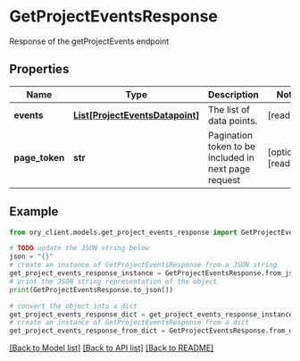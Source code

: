 # GetProjectEventsResponse

Response of the getProjectEvents endpoint

## Properties

Name | Type | Description | Notes
------------ | ------------- | ------------- | -------------
**events** | [**List[ProjectEventsDatapoint]**](ProjectEventsDatapoint.md) | The list of data points. | [readonly] 
**page_token** | **str** | Pagination token to be included in next page request | [optional] [readonly] 

## Example

```python
from ory_client.models.get_project_events_response import GetProjectEventsResponse

# TODO update the JSON string below
json = "{}"
# create an instance of GetProjectEventsResponse from a JSON string
get_project_events_response_instance = GetProjectEventsResponse.from_json(json)
# print the JSON string representation of the object
print(GetProjectEventsResponse.to_json())

# convert the object into a dict
get_project_events_response_dict = get_project_events_response_instance.to_dict()
# create an instance of GetProjectEventsResponse from a dict
get_project_events_response_from_dict = GetProjectEventsResponse.from_dict(get_project_events_response_dict)
```
[[Back to Model list]](../README.md#documentation-for-models) [[Back to API list]](../README.md#documentation-for-api-endpoints) [[Back to README]](../README.md)


